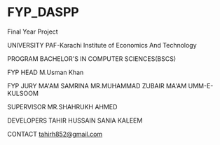 # FYP_DASPP
Final Year Project 

UNIVERSITY
PAF-Karachi Institute of Economics And Technology

PROGRAM
BACHELOR'S IN COMPUTER SCIENCES(BSCS)

FYP HEAD
M.Usman Khan

FYP JURY
MA'AM SAMRINA
MR.MUHAMMAD ZUBAIR
MA'AM UMM-E-KULSOOM

SUPERVISOR
MR.SHAHRUKH AHMED

DEVELOPERS
TAHIR HUSSAIN 
SANIA KALEEM

CONTACT
tahirh852@gmail.com


